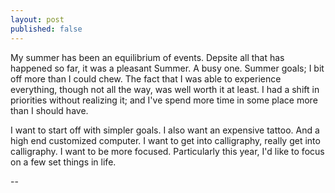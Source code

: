 ```yaml
---
layout: post
published: false
---
```


My summer has been an equilibrium of events. Depsite all that has happened so far, it was a pleasant Summer. A busy one.
Summer goals; I bit off more than I could chew. The fact that I was able to experience everything, though not all the way, was well worth it at least. I had a shift in priorities without realizing it; and I've spend more time in some place more than I should have. 

I want to start off with simpler goals. 
I also want an expensive tattoo. 
And a high end customized computer. 
I want to get into calligraphy, really get into calligraphy. 
I want to be more focused. 
Particularly this year, I'd like to focus on a few set things in life. 

--
